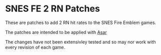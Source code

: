 # SNES FE 2 RN Patches

These are patches to add 2 RN hit rates to the SNES Fire Emblem games.

The patches are intended to be applied with [Asar](https://github.com/RPGHacker/asar)

The changes have not been extensivley tested and so may nor work with every revision of each game.
